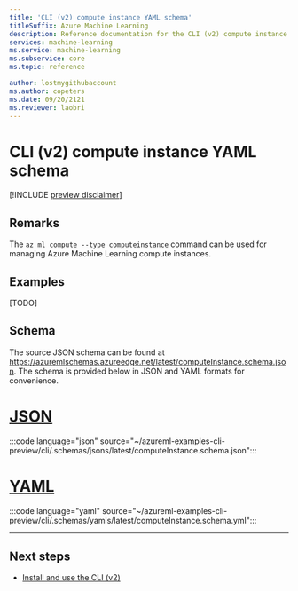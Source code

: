 ```yaml
---
title: 'CLI (v2) compute instance YAML schema'
titleSuffix: Azure Machine Learning
description: Reference documentation for the CLI (v2) compute instance YAML schema.
services: machine-learning
ms.service: machine-learning
ms.subservice: core
ms.topic: reference

author: lostmygithubaccount
ms.author: copeters
ms.date: 09/20/2121
ms.reviewer: laobri
---
```


# CLI (v2) compute instance YAML schema

[!INCLUDE [preview disclaimer](../../includes/machine-learning-preview-generic-disclaimer.md)]

## Remarks

The `az ml compute --type computeinstance` command can be used for managing Azure Machine Learning compute instances.

## Examples

[TODO]

## Schema

The source JSON schema can be found at https://azuremlschemas.azureedge.net/latest/computeInstance.schema.json. The schema is provided below in JSON and YAML formats for convenience.

# [JSON](#tab/json)

:::code language="json" source="~/azureml-examples-cli-preview/cli/.schemas/jsons/latest/computeInstance.schema.json":::

# [YAML](#tab/yaml)

:::code language="yaml" source="~/azureml-examples-cli-preview/cli/.schemas/yamls/latest/computeInstance.schema.yml":::

---

## Next steps

- [Install and use the CLI (v2)](how-to-configure-cli.md)
